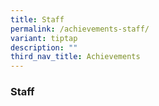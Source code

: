 ```yaml
---
title: Staff
permalink: /achievements-staff/
variant: tiptap
description: ""
third_nav_title: Achievements
---
```

<h3>Staff</h3>
<p></p>